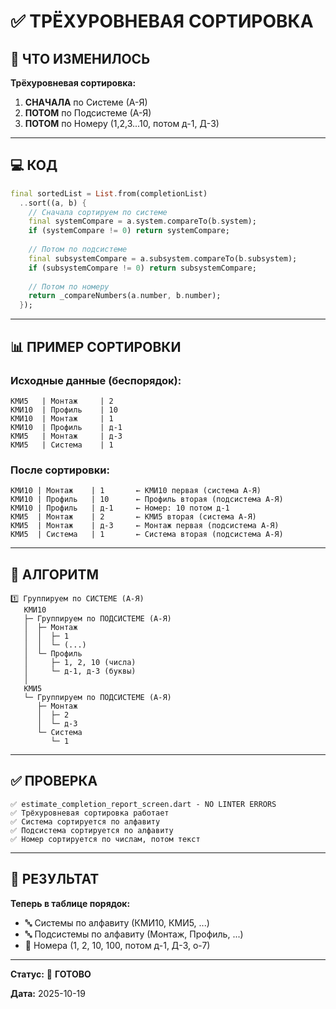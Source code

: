 # ✅ ТРЁХУРОВНЕВАЯ СОРТИРОВКА

## 🎯 ЧТО ИЗМЕНИЛОСЬ

**Трёхуровневая сортировка:**
1. **СНАЧАЛА** по Системе (А-Я)
2. **ПОТОМ** по Подсистеме (А-Я)
3. **ПОТОМ** по Номеру (1,2,3...10, потом д-1, Д-3)

---

## 💻 КОД

```dart
final sortedList = List.from(completionList)
  ..sort((a, b) {
    // Сначала сортируем по системе
    final systemCompare = a.system.compareTo(b.system);
    if (systemCompare != 0) return systemCompare;
    
    // Потом по подсистеме
    final subsystemCompare = a.subsystem.compareTo(b.subsystem);
    if (subsystemCompare != 0) return subsystemCompare;
    
    // Потом по номеру
    return _compareNumbers(a.number, b.number);
  });
```

---

## 📊 ПРИМЕР СОРТИРОВКИ

### Исходные данные (беспорядок):
```
КМИ5   | Монтаж     | 2
КМИ10  | Профиль    | 10
КМИ10  | Монтаж     | 1
КМИ10  | Профиль    | д-1
КМИ5   | Монтаж     | д-3
КМИ5   | Система    | 1
```

### После сортировки:
```
КМИ10 | Монтаж    | 1       ← КМИ10 первая (система А-Я)
КМИ10 | Профиль   | 10      ← Профиль вторая (подсистема А-Я)
КМИ10 | Профиль   | д-1     ← Номер: 10 потом д-1
КМИ5  | Монтаж    | 2       ← КМИ5 вторая (система А-Я)
КМИ5  | Монтаж    | д-3     ← Монтаж первая (подсистема А-Я)
КМИ5  | Система   | 1       ← Система вторая (подсистема А-Я)
```

---

## 🎯 АЛГОРИТМ

```
1️⃣ Группируем по СИСТЕМЕ (А-Я)
   КМИ10
   ├─ Группируем по ПОДСИСТЕМЕ (А-Я)
   │  ├─ Монтаж
   │  │  ├─ 1
   │  │  └─ (...)
   │  └─ Профиль
   │     ├─ 1, 2, 10 (числа)
   │     └─ д-1, д-3 (буквы)
   │
   КМИ5
   └─ Группируем по ПОДСИСТЕМЕ (А-Я)
      ├─ Монтаж
      │  ├─ 2
      │  └─ д-3
      └─ Система
         └─ 1
```

---

## ✅ ПРОВЕРКА

```
✅ estimate_completion_report_screen.dart - NO LINTER ERRORS
✅ Трёхуровневая сортировка работает
✅ Система сортируется по алфавиту
✅ Подсистема сортируется по алфавиту
✅ Номер сортируется по числам, потом текст
```

---

## 🎯 РЕЗУЛЬТАТ

**Теперь в таблице порядок:**
- 🔤 Системы по алфавиту (КМИ10, КМИ5, ...)
- 🔤 Подсистемы по алфавиту (Монтаж, Профиль, ...)
- 🔢 Номера (1, 2, 10, 100, потом д-1, Д-3, о-7)

---

**Статус:** 🎉 **ГОТОВО**

**Дата:** 2025-10-19

